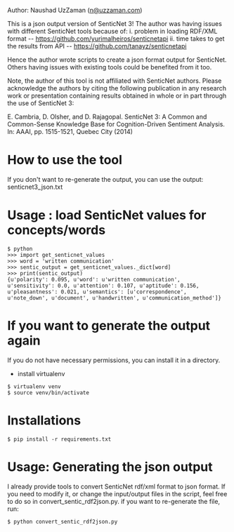 Author: Naushad UzZaman (n@uzzaman.com) 

This is a json output version of SenticNet 3! 
The author was having issues with different SenticNet tools because of: 
i. problem in loading RDF/XML format -- https://github.com/yurimalheiros/senticnetapi
ii. time takes to get the results from API -- https://github.com/tanayz/senticnetapi

Hence the author wrote scripts to create a json format output for SenticNet. Others having issues with existing tools could be benefited from it too. 

Note, the author of this tool is not affiliated with SenticNet authors. 
Please acknowledge the authors by citing the following publication
in any research work or presentation containing results obtained
in whole or in part through the use of SenticNet 3:

E. Cambria, D. Olsher, and D. Rajagopal. SenticNet 3: A Common and Common-Sense Knowledge Base for Cognition-Driven Sentiment Analysis. In: AAAI, pp. 1515-1521, Quebec City (2014)


# How to use the tool
If you don't want to re-generate the output, you can use the output: senticnet3_json.txt

# Usage : load SenticNet values for concepts/words 
```
$ python 
>>> import get_senticnet_values
>>> word = 'written communication'
>>> sentic_output = get_senticnet_values._dict[word]
>>> print(sentic_output)
{u'polarity': 0.095, u'word': u'written communication', u'sensitivity': 0.0, u'attention': 0.107, u'aptitude': 0.156, u'pleasantness': 0.021, u'semantics': [u'correspondence', u'note_down', u'document', u'handwritten', u'communication_method']}
```

# If you want to generate the output again
If you do not have necessary permissions, you can install it in a directory.
- install virtualenv
```
$ virtualenv venv
$ source venv/bin/activate
```

# Installations  
```
$ pip install -r requirements.txt
```

# Usage: Generating the json output 
I already provide tools to convert SenticNet rdf/xml format to json format. If you need to modify it, or change the input/output files in the script, feel free to do so in convert_sentic_rdf2json.py.
if you want to re-generate the file, run: 
```
$ python convert_sentic_rdf2json.py
```

